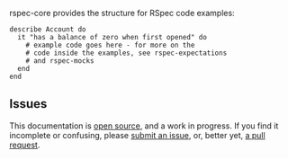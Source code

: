 rspec-core provides the structure for RSpec code examples:

    describe Account do
      it "has a balance of zero when first opened" do
        # example code goes here - for more on the 
        # code inside the examples, see rspec-expectations 
        # and rspec-mocks
      end
    end

## Issues

This documentation is [open
source](https://github.com/rspec/rspec-core/tree/master/features), and a work
in progress.  If you find it incomplete or confusing, please [submit an
issue](http://github.com/rspec/rspec-core/issues), or, better yet, [a pull
request](http://github.com/rspec/rspec-core).
